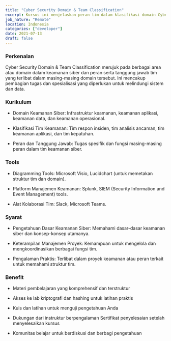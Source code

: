 ```yaml
---
title: "Cyber Security Domain & Team Classification"
excerpt: Kursus ini menjelaskan peran tim dalam klasifikasi domain Cyber Scurity.
job_nature: "Remote"
location: Indonesia
categories: ["developer"]
date: 2021-07-13
draft: false
---
```


### Perkenalan

Cyber Security Domain & Team Classification merujuk pada berbagai area atau domain dalam keamanan siber dan peran serta tanggung jawab tim yang terlibat dalam masing-masing domain tersebut. Ini mencakup pembagian tugas dan spesialisasi yang diperlukan untuk melindungi sistem dan data.

### Kurikulum

- Domain Keamanan Siber: Infrastruktur keamanan, keamanan aplikasi, keamanan data, dan keamanan operasional.

- Klasifikasi Tim Keamanan: Tim respon insiden, tim analisis ancaman, tim keamanan aplikasi, dan tim kepatuhan.

- Peran dan Tanggung Jawab: Tugas spesifik dan fungsi masing-masing peran dalam tim keamanan siber.

### Tools

- Diagramming Tools: Microsoft Visio, Lucidchart (untuk memetakan struktur tim dan domain).

- Platform Manajemen Keamanan: Splunk, SIEM (Security Information and Event Management) tools.

- Alat Kolaborasi Tim: Slack, Microsoft Teams.

### Syarat

- Pengetahuan Dasar Keamanan Siber: Memahami dasar-dasar keamanan siber dan konsep-konsep utamanya.

- Keterampilan Manajemen Proyek: Kemampuan untuk mengelola dan mengkoordinasikan berbagai fungsi tim.

- Pengalaman Praktis: Terlibat dalam proyek keamanan atau peran terkait untuk memahami struktur tim.

### Benefit

- Materi pembelajaran yang komprehensif dan terstruktur

- Akses ke lab kriptografi dan hashing untuk latihan praktis

- Kuis dan latihan untuk menguji pengetahuan Anda

- Dukungan dari instruktur berpengalaman
Sertifikat penyelesaian setelah menyelesaikan kursus

- Komunitas belajar untuk berdiskusi dan berbagi pengetahuan
